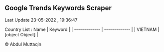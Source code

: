 

## Google Trends Keywords Scraper 
 
Last Update 23-05-2022 , 19:36:47

Country List :
 Name  | Keyword |
| ------------- | ------------- |
| VIETNAM | [object Object] |



© Abdul Muttaqin 
